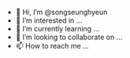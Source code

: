 - 👋 Hi, I’m @songseunghyeun
- 👀 I’m interested in ...
- 🌱 I’m currently learning ...
- 💞️ I’m looking to collaborate on ...
- 📫 How to reach me ...

<!---
songseunghyeun/songseunghyeun is a ✨ special ✨ repository because its `README.md` (this file) appears on your GitHub profile.
You can click the Preview link to take a look at your changes.
--->
